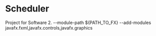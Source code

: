# Scheduler
Project for Software 2.
--module-path ${PATH_TO_FX} --add-modules javafx.fxml,javafx.controls,javafx.graphics
